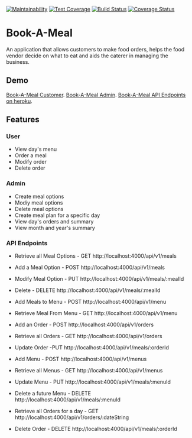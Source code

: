 [![Maintainability](https://api.codeclimate.com/v1/badges/a99a88d28ad37a79dbf6/maintainability)](https://codeclimate.com/github/codeclimate/codeclimate/maintainability) [![Test Coverage](https://api.codeclimate.com/v1/badges/a99a88d28ad37a79dbf6/test_coverage)](https://codeclimate.com/github/codeclimate/codeclimate/test_coverage) [![Build Status](https://travis-ci.org/bekomay26/Book-A-Meal.svg?branch=ft-delete-order-api-157137664)](https://travis-ci.org/bekomay26/Book-A-Meal) [![Coverage Status](https://coveralls.io/repos/github/bekomay26/Book-A-Meal/badge.svg?branch=ft-delete-order-api-157137664)](https://coveralls.io/github/bekomay26/Book-A-Meal?branch=ft-delete-order-api-157137664)
# Book-A-Meal

An application that allows customers to make food orders, helps the food vendor decide on what to eat and aids the caterer in managing the business.

## Demo
[Book-A-Meal Customer](https://bekomay26.github.io/Book-A-Meal/UI/html/user/).
[Book-A-Meal Admin](https://bekomay26.github.io/Book-A-Meal/UI/html/admin/admin.html).
[Book-A-Meal API Endpoints on heroku](https://buuk-a-meal.herokuapp.com/api/v1/).


## Features

### User

- View day's menu
- Order a meal
- Modify order
- Delete order

### Admin
- Create meal options
- Modiy meal options
- Delete meal options
- Create meal plan for a specific day
- View day's orders and summary
- View month and year's summary

### API Endpoints

- Retrieve all Meal Options - GET http://localhost:4000/api/v1/meals
- Add a Meal Option - POST http://localhost:4000/api/v1/meals
- Modify Meal Option - PUT http://localhost:4000/api/v1/meals/:mealId
- Delete - DELETE http://localhost:4000/api/v1/meals/:mealId
- Add Meals to Menu - POST http://localhost:4000/api/v1/menu
- Retrieve Meal From Menu - GET http://localhost:4000/api/v1/menu
- Add an Order - POST http://localhost:4000/api/v1/orders
- Retrieve all Orders - GET http://localhost:4000/api/v1/orders
- Update Order -PUT http://localhost:4000/api/v1/meals/:orderId

- Add Menu - POST http://localhost:4000/api/v1/menus
- Retrieve all Menus - GET http://localhost:4000/api/v1/menus
- Update Menu - PUT http://localhost:4000/api/v1/meals/:menuId
- Delete a future Menu - DELETE http://localhost:4000/api/v1/meals/:menuId
- Retrieve all Orders for a day - GET http://localhost:4000/api/v1/orders/:dateString
- Delete Order - DELETE http://localhost:4000/api/v1/meals/:orderId